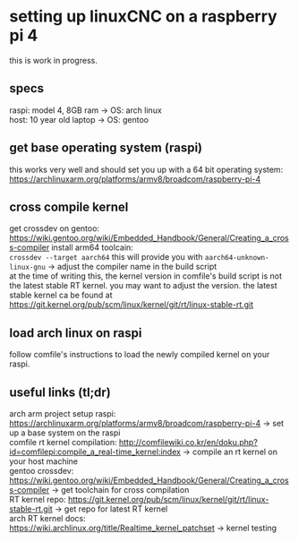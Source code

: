 # setting up linuxCNC on a raspberry pi 4
this is work in progress. 

## specs
raspi: model 4, 8GB ram -> OS: arch linux  
host: 10 year old laptop -> OS: gentoo

## get base operating system (raspi)
this works very well and should set you up with a 64 bit operating system:  
https://archlinuxarm.org/platforms/armv8/broadcom/raspberry-pi-4 

## cross compile kernel
get crossdev on gentoo:  
https://wiki.gentoo.org/wiki/Embedded_Handbook/General/Creating_a_cross-compiler 
install arm64 toolcain:  
`crossdev --target aarch64`
this will provide you with `aarch64-unknown-linux-gnu` -> adjust the compiler name in the build script  
at the time of writing this, the kernel version in comfile's build script is not the latest stable RT kernel. you may want to adjust the version.
the latest stable kernel ca be found at https://git.kernel.org/pub/scm/linux/kernel/git/rt/linux-stable-rt.git  

## load arch linux on raspi
follow comfile's instructions to load the newly compiled kernel on your raspi.  

## useful links (tl;dr)
arch arm project setup raspi: https://archlinuxarm.org/platforms/armv8/broadcom/raspberry-pi-4  -> set up a base system on the raspi  
comfile rt kernel compilation: http://comfilewiki.co.kr/en/doku.php?id=comfilepi:compile_a_real-time_kernel:index -> compile an rt kernel on your host machine  
gentoo crossdev: https://wiki.gentoo.org/wiki/Embedded_Handbook/General/Creating_a_cross-compiler -> get toolchain for cross compilation  
RT kernel repo: https://git.kernel.org/pub/scm/linux/kernel/git/rt/linux-stable-rt.git -> get repo for latest RT kernel  
arch RT kernel docs: https://wiki.archlinux.org/title/Realtime_kernel_patchset -> kernel testing  
